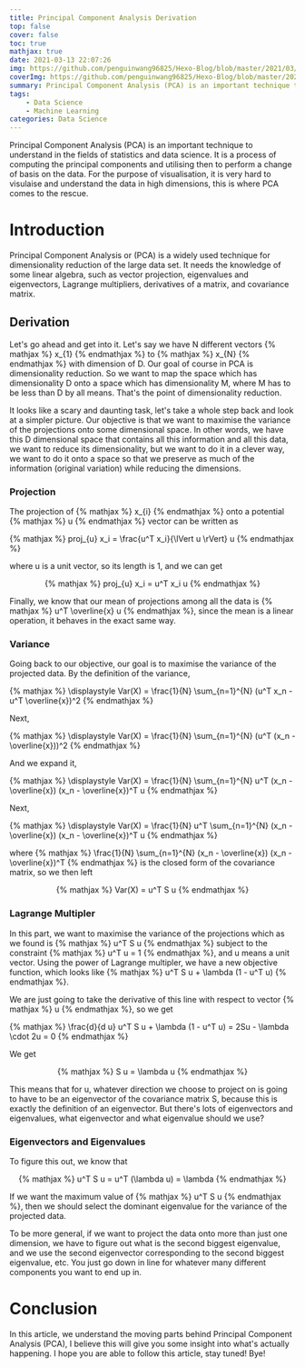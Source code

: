 ```yaml
---
title: Principal Component Analysis Derivation
top: false
cover: false
toc: true
mathjax: true
date: 2021-03-13 22:07:26
img: https://github.com/penguinwang96825/Hexo-Blog/blob/master/2021/03/13/2021-03-13-principal-component-analysis-derivation/wallhaven-rd3pjw.jpg?raw=true
coverImg: https://github.com/penguinwang96825/Hexo-Blog/blob/master/2021/03/13/2021-03-13-principal-component-analysis-derivation/wallhaven-rd3pjw.jpg?raw=true
summary: Principal Component Analysis (PCA) is an important technique to understand in the fields of statistics and data science. It is a process of computing the principal components and utilising then to perform a change of basis on the data. For the purpose of visualisation, it is very hard to visulaise and understand the data in high dimensions, this is where PCA comes to the rescue.
tags:
	- Data Science
	- Machine Learning
categories: Data Science
---
```


Principal Component Analysis (PCA) is an important technique to understand in the fields of statistics and data science. It is a process of computing the principal components and utilising then to perform a change of basis on the data. For the purpose of visualisation, it is very hard to visulaise and understand the data in high dimensions, this is where PCA comes to the rescue.

# Introduction

Principal Component Analysis or (PCA) is a widely used technique for dimensionality reduction of the large data set. It needs the knowledge of some linear algebra, such as vector projection, eigenvalues and eigenvectors, Lagrange multipliers, derivatives of a matrix, and covariance matrix.

## Derivation

Let's go ahead and get into it. Let's say we have N different vectors {% mathjax %} x_{1} {% endmathjax %} to {% mathjax %} x_{N} {% endmathjax %} with dimension of D. Our goal of course in PCA is dimensionality reduction. So we want to map the space which has dimensionality D onto a space which has dimensionality M, where M has to be less than D by all means. That's the point of dimensionality reduction.

It looks like a scary and daunting task, let's take a whole step back and look at a simpler picture. Our objective is that we want to maximise the variance of the projections onto some dimensional space. In other words, we have this D dimensional space that contains all this information and all this data, we want to reduce its dimensionality, but we want to do it in a clever way, we want to do it onto a space so that we preserve as much of the information (original variation) while reducing the dimensions.

### Projection

The projection of {% mathjax %} x_{i} {% endmathjax %} onto a potential {% mathjax %} u {% endmathjax %} vector can be written as

<div style="display: flex;justify-content: center;">
	{% mathjax %} 
	proj_{u} x_i = \frac{u^T x_i}{\lVert u \rVert} u
	{% endmathjax %}
</div>

where u is a unit vector, so its length is 1, and we can get 

<div style="display: flex;justify-content: center;">
	{% mathjax %} 
	proj_{u} x_i = u^T x_i u
	{% endmathjax %}
</div>

Finally, we know that our mean of projections among all the data is {% mathjax %} u^T \overline{x} u {% endmathjax %}, since the mean is a linear operation, it behaves in the exact same way.

### Variance

Going back to our objective, our goal is to maximise the variance of the projected data. By the definition of the variance, 

<div style="display: flex;justify-content: center;">
	{% mathjax %} 
	\displaystyle Var(X) = \frac{1}{N} \sum_{n=1}^{N} (u^T x_n - u^T \overline{x})^2
	{% endmathjax %}
</div>

Next, 

<div style="display: flex;justify-content: center;">
	{% mathjax %} 
	\displaystyle Var(X) = \frac{1}{N} \sum_{n=1}^{N} (u^T (x_n - \overline{x}))^2
	{% endmathjax %}
</div>

And we expand it, 

<div style="display: flex;justify-content: center;">
	{% mathjax %} 
	\displaystyle Var(X) = \frac{1}{N} \sum_{n=1}^{N} u^T (x_n - \overline{x}) (x_n - \overline{x})^T u
	{% endmathjax %}
</div>

Next, 

<div style="display: flex;justify-content: center;">
	{% mathjax %} 
	\displaystyle Var(X) = \frac{1}{N} u^T \sum_{n=1}^{N} (x_n - \overline{x}) (x_n - \overline{x})^T u
	{% endmathjax %}
</div>

where {% mathjax %} \frac{1}{N} \sum_{n=1}^{N} (x_n - \overline{x}) (x_n - \overline{x})^T {% endmathjax %} is the closed form of the covariance matrix, so we then left

<div style="display: flex;justify-content: center;">
	{% mathjax %} 
	Var(X) = u^T S u
	{% endmathjax %}
</div>

### Lagrange Multipler

In this part, we want to maximise the variance of the projections which as we found is {% mathjax %} u^T S u {% endmathjax %} subject to the constraint {% mathjax %} u^T u = 1 {% endmathjax %}, and u means a unit vector. Using the power of Lagrange multipler, we have a new objective function, which looks like {% mathjax %} u^T S u + \lambda (1 - u^T u) {% endmathjax %}.

We are just going to take the derivative of this line with respect to vector {% mathjax %} u {% endmathjax %}, so we get 

<div style="display: flex;justify-content: center;">
	{% mathjax %} 
	\frac{d}{d u} u^T S u + \lambda (1 - u^T u) = 2Su - \lambda \cdot 2u = 0
	{% endmathjax %}
</div>

We get 

<div style="display: flex;justify-content: center;">
	{% mathjax %} 
	S u = \lambda u
	{% endmathjax %}
</div>

This means that for u, whatever direction we choose to project on is going to have to be an eigenvector of the covariance matrix S, because this is exactly the definition of an eigenvector. But there's lots of eigenvectors and eigenvalues, what eigenvector and what eigenvalue should we use?

### Eigenvectors and Eigenvalues

To figure this out, we know that

<div style="display: flex;justify-content: center;">
	{% mathjax %} 
	u^T S u = u^T (\lambda u) = \lambda
	{% endmathjax %}
</div>

If we want the maximum value of {% mathjax %} u^T S u {% endmathjax %}, then we should select the dominant eigenvalue for the variance of the projected data.

To be more general, if we want to project the data onto more than just one dimension, we have to figure out what is the second biggest eigenvalue, and we use the second eigenvector corresponding to the second biggest eigenvalue, etc. You just go down in line for whatever many different components you want to end up in.

# Conclusion

In this article, we understand the moving parts behind Principal Component Analysis (PCA), I believe this will give you some insight into what's actually happening. I hope you are able to follow this article, stay tuned! Bye!